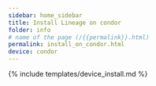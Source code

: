 ```yaml
---
sidebar: home_sidebar
title: Install Lineage on condor
folder: info
# name of the page (/{{permalink}}.html)
permalink: install_on_condor.html
device: condor
---
```

{% include templates/device_install.md %}
